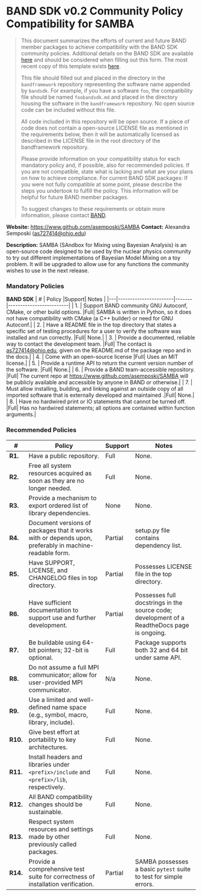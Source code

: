 # BAND SDK v0.2 Community Policy Compatibility for SAMBA


> This document summarizes the efforts of current and future BAND member packages to achieve compatibility with the BAND SDK community policies.  Additional details on the BAND SDK are available [here](https://raw.githubusercontent.com/bandframework/bandframework/main/resources/sdkpolicies/bandsdk.md) and should be considered when filling out this form. The most recent copy of this template exists [here](https://raw.githubusercontent.com/bandframework/bandframework/main/resources/sdkpolicies/template.md).
>
> This file should filled out and placed in the directory in the `bandframework` repository representing the software name appended by `bandsdk`.  For example, if you have a software `foo`, the compatibility file should be named `foobandsdk.md` and placed in the directory housing the software in the `bandframework` repository. No open source code can be included without this file.
>
> All code included in this repository will be open source.  If a piece of code does not contain a open-source LICENSE file as mentioned in the requirements below, then it will be automatically licensed as described in the LICENSE file in the root directory of the bandframework repository.
>
> Please provide information on your compatibility status for each mandatory policy and, if possible, also for recommended policies. If you are not compatible, state what is lacking and what are your plans on how to achieve compliance. For current BAND SDK packages: If you were not fully compatible at some point, please describe the steps you undertook to fulfill the policy. This information will be helpful for future BAND member packages.
>
> To suggest changes to these requirements or obtain more information, please contact [BAND](https://bandframework.github.io/team).

<!-- #region -->
**Website:** https://www.github.com/asemposki/SAMBA
**Contact:** Alexandra Semposki (as727414@ohio.edu)
<!---**Icon:** \<url of icon you would like to display\> -->
**Description:** SAMBA (SAndbox for Mixing using Bayesian Analysis) is an open-source code designed to be used by the nuclear physics community to try out different implementations of Bayesian Model Mixing on a toy problem. It will be upgraded to allow use for any functions the community wishes to use in the next release. 

### Mandatory Policies

**BAND SDK**
| # | Policy                 |Support| Notes                   |
|---|-----------------------|-------|-------------------------|
| 1. | Support BAND community GNU Autoconf, CMake, or other build options. |Full| SAMBA is written in Python, so it does not have compatibility with CMake (a C++ builder) or need for GNU Autoconf.|
| 2. | Have a README file in the top directory that states a specific set of testing procedures for a user to verify the software was installed and run correctly. |Full| None.|
| 3. | Provide a documented, reliable way to contact the development team. |Full| The contact is as727414@ohio.edu, given on the README.md of the package repo and in the docs.|
| 4. | Come with an open-source license |Full| Uses an MIT license.|
| 5. | Provide a runtime API to return the current version number of the software. |Full| None.|
| 6. | Provide a BAND team-accessible repository. |Full| The current repo at https://www.github.com/asemposki/SAMBA will be publicly available and accessible by anyone in BAND or otherwise.|
| 7. | Must allow installing, building, and linking against an outside copy of all imported software that is externally developed and maintained .|Full| None.|
| 8. |  Have no hardwired print or IO statements that cannot be turned off. |Full| Has no hardwired statements; all options are contained within function arguments.|


### Recommended Policies

| # | Policy                 |Support| Notes                   |
|---|------------------------|-------|-------------------------|
|**R1.**| Have a public repository. |Full| None. |
|**R2.**| Free all system resources acquired as soon as they are no longer needed. |Full| None. |
|**R3.**| Provide a mechanism to export ordered list of library dependencies. |None| None. |
|**R4.**| Document versions of packages that it works with or depends upon, preferably in machine-readable form.  |Partial| setup.py file contains dependency list. |
|**R5.**| Have SUPPORT, LICENSE, and CHANGELOG files in top directory.  |Partial| Possesses LICENSE file in the top directory. |
|**R6.**| Have sufficient documentation to support use and further development.  |Partial| Possesses full docstrings in the source code; development of a ReadtheDocs page is ongoing. |
|**R7.**| Be buildable using 64-bit pointers; 32-bit is optional. |Full| Package supports both 32 and 64 bit under same API.|
|**R8.**| Do not assume a full MPI communicator; allow for user-provided MPI communicator. |N/a| None. |
|**R9.**| Use a limited and well-defined name space (e.g., symbol, macro, library, include). |Full| None.|
|**R10.**| Give best effort at portability to key architectures. |Full| None.|
|**R11.**| Install headers and libraries under `<prefix>/include` and `<prefix>/lib`, respectively. |Full| None.|
|**R12.**| All BAND compatibility changes should be sustainable. |Full| None.|
|**R13.**| Respect system resources and settings made by other previously called packages. |Full| None.|
|**R14.**| Provide a comprehensive test suite for correctness of installation verification. |Partial| SAMBA possesses a basic `pytest` suite to test for simple errors.|
<!-- #endregion -->

```python

```
